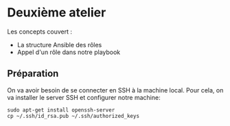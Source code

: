 # Deuxième atelier

Les concepts couvert :

* La structure Ansible des rôles
* Appel d'un rôle dans notre playbook


## Préparation

On va avoir besoin de se connecter en SSH à la machine local.
Pour cela, on va installer le server SSH et configurer notre machine:

```
sudo apt-get install openssh-server
cp ~/.ssh/id_rsa.pub ~/.ssh/authorized_keys
```
